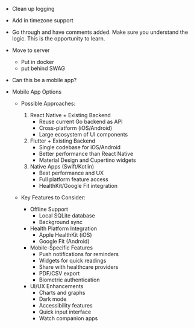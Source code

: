 - Clean up logging
- Add in timezone support
- Go through and have comments added. Make sure you understand the logic. This is the opportunity to learn. 
- Move to server
    - Put in docker
    - put behind SWAG

- Can this be a mobile app?
- Mobile App Options
    - Possible Approaches:
        1. React Native + Existing Backend
            - Reuse current Go backend as API
            - Cross-platform (iOS/Android)
            - Large ecosystem of UI components
        2. Flutter + Existing Backend
            - Single codebase for iOS/Android
            - Better performance than React Native
            - Material Design and Cupertino widgets
        3. Native Apps (Swift/Kotlin)
            - Best performance and UX
            - Full platform feature access
            - HealthKit/Google Fit integration

    - Key Features to Consider:
        - Offline Support
            - Local SQLite database
            - Background sync
        - Health Platform Integration
            - Apple HealthKit (iOS)
            - Google Fit (Android)
        - Mobile-Specific Features
            - Push notifications for reminders
            - Widgets for quick readings
            - Share with healthcare providers
            - PDF/CSV export
            - Biometric authentication
        - UI/UX Enhancements
            - Charts and graphs
            - Dark mode
            - Accessibility features
            - Quick input interface
            - Watch companion apps
